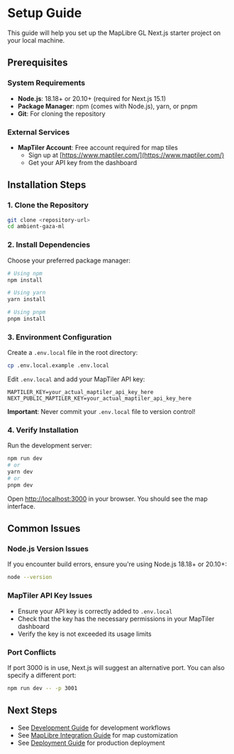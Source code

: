 # Setup Guide

This guide will help you set up the MapLibre GL Next.js starter project on your local machine.

## Prerequisites

### System Requirements
- **Node.js**: 18.18+ or 20.10+ (required for Next.js 15.1)
- **Package Manager**: npm (comes with Node.js), yarn, or pnpm
- **Git**: For cloning the repository

### External Services
- **MapTiler Account**: Free account required for map tiles
  - Sign up at [https://www.maptiler.com/](https://www.maptiler.com/)
  - Get your API key from the dashboard

## Installation Steps

### 1. Clone the Repository

```bash
git clone <repository-url>
cd ambient-gaza-ml
```

### 2. Install Dependencies

Choose your preferred package manager:

```bash
# Using npm
npm install

# Using yarn
yarn install

# Using pnpm
pnpm install
```

### 3. Environment Configuration

Create a `.env.local` file in the root directory:

```bash
cp .env.local.example .env.local
```

Edit `.env.local` and add your MapTiler API key:

```env
MAPTILER_KEY=your_actual_maptiler_api_key_here
NEXT_PUBLIC_MAPTILER_KEY=your_actual_maptiler_api_key_here
```

**Important**: Never commit your `.env.local` file to version control!

### 4. Verify Installation

Run the development server:

```bash
npm run dev
# or
yarn dev
# or
pnpm dev
```

Open [http://localhost:3000](http://localhost:3000) in your browser. You should see the map interface.

## Common Issues

### Node.js Version Issues
If you encounter build errors, ensure you're using Node.js 18.18+ or 20.10+:

```bash
node --version
```

### MapTiler API Key Issues
- Ensure your API key is correctly added to `.env.local`
- Check that the key has the necessary permissions in your MapTiler dashboard
- Verify the key is not exceeded its usage limits

### Port Conflicts
If port 3000 is in use, Next.js will suggest an alternative port. You can also specify a different port:

```bash
npm run dev -- -p 3001
```

## Next Steps

- See [Development Guide](./development.md) for development workflows
- See [MapLibre Integration Guide](./maplibre-setup.md) for map customization
- See [Deployment Guide](./deployment.md) for production deployment 